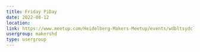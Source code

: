 ```yaml
---
title: Friday PiDay
date: 2022-08-12
location: 
link: https://www.meetup.com/Heidelberg-Makers-Meetup/events/wdbltsydclbqb/
usergroup: makershd
type: usergroup
---
```

